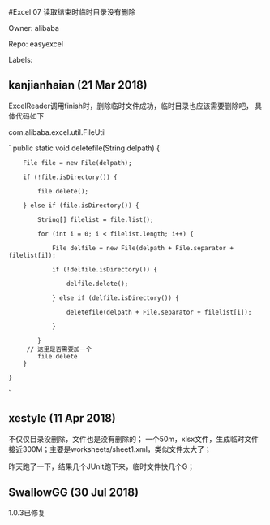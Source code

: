 #Excel 07 读取结束时临时目录没有删除

Owner: alibaba

Repo: easyexcel

Labels: 

## kanjianhaian (21 Mar 2018)

ExcelReader调用finish时，删除临时文件成功，临时目录也应该需要删除吧，
具体代码如下

com.alibaba.excel.util.FileUtil

`
public static void deletefile(String delpath) {
     
        File file = new File(delpath);

        if (!file.isDirectory()) {

            file.delete();

        } else if (file.isDirectory()) {

            String[] filelist = file.list();

            for (int i = 0; i < filelist.length; i++) {

                File delfile = new File(delpath + File.separator + filelist[i]);

                if (!delfile.isDirectory()) {

                    delfile.delete();

                } else if (delfile.isDirectory()) {

                    deletefile(delpath + File.separator + filelist[i]);

                }

            }
         // 这里是否需要加一个
            file.delete
        }

    }
`

## xestyle (11 Apr 2018)

不仅仅目录没删除，文件也是没有删除的；
一个50m，xlsx文件，生成临时文件接近300M；主要是worksheets/sheet1.xml，类似文件太大了；

昨天跑了一下，结果几个JUnit跑下来，临时文件快几个G；

## SwallowGG (30 Jul 2018)

1.0.3已修复

